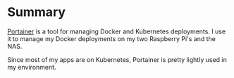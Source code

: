 # Summary
[Portainer](https://www.portainer.io/) is a tool for managing Docker and Kubernetes deployments. I use it to manage my Docker deployments on my two Raspberry Pi's and the NAS.

Since most of my apps are on Kubernetes, Portainer is pretty lightly used in my environment.